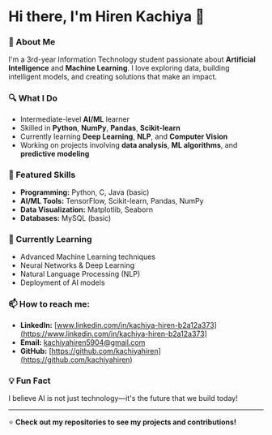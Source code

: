 
# Hi there, I'm Hiren Kachiya 👋

### 🚀 About Me
I'm a 3rd-year Information Technology student passionate about **Artificial Intelligence** and **Machine Learning**. I love exploring data, building intelligent models, and creating solutions that make an impact.

### 🔍 What I Do
- Intermediate-level **AI/ML** learner
- Skilled in **Python**, **NumPy**, **Pandas**, **Scikit-learn**
- Currently learning **Deep Learning**, **NLP**, and **Computer Vision**
- Working on projects involving **data analysis**, **ML algorithms**, and **predictive modeling**

### 📂 Featured Skills
- **Programming:** Python, C, Java (basic)
- **AI/ML Tools:** TensorFlow, Scikit-learn, Pandas, NumPy
- **Data Visualization:** Matplotlib, Seaborn
- **Databases:** MySQL (basic)

### 🌱 Currently Learning
- Advanced Machine Learning techniques
- Neural Networks & Deep Learning
- Natural Language Processing (NLP)
- Deployment of AI models

### 📫 How to reach me:
- **LinkedIn:** [www.linkedin.com/in/kachiya-hiren-b2a12a373](https://www.linkedin.com/in/kachiya-hiren-b2a12a373)
- **Email:** kachiyahiren5904@gmail.com
- **GitHub:** [https://github.com/kachiyahiren](https://github.com/kachiyahiren)

### 💡 Fun Fact
I believe AI is not just technology—it's the future that we build today!

---
⭐ **Check out my repositories to see my projects and contributions!**
